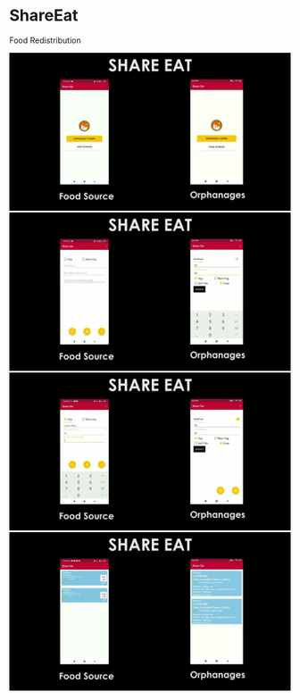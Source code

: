 # ShareEat
Food Redistribution

![SE_1](https://github.com/anandhamurthy/ShareEat/blob/master/screenshots/ss1.jpg)
![SE_1](https://github.com/anandhamurthy/ShareEat/blob/master/screenshots/ss2.jpg)
![SE_1](https://github.com/anandhamurthy/ShareEat/blob/master/screenshots/ss3.jpg)
![SE_1](https://github.com/anandhamurthy/ShareEat/blob/master/screenshots/ss4.jpg)
